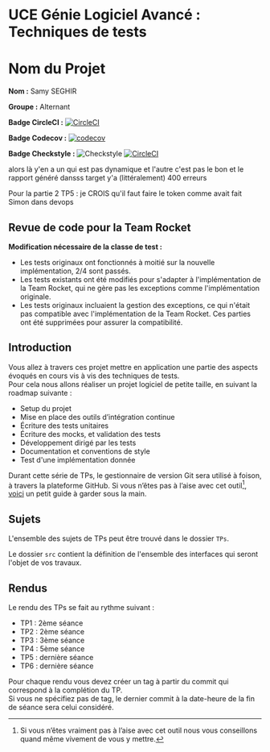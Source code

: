 # UCE Génie Logiciel Avancé : Techniques de tests

# Nom du Projet

**Nom :** Samy SEGHIR

**Groupe :** Alternant

**Badge CircleCI :**
[![CircleCI](https://dl.circleci.com/status-badge/img/gh/SEGHIRSamy/ceri-m1-techniques-de-test/tree/master.svg?style=svg)](https://dl.circleci.com/status-badge/redirect/gh/SEGHIRSamy/ceri-m1-techniques-de-test/tree/master)

**Badge Codecov :**
[![codecov](https://codecov.io/github/SEGHIRSamy/ceri-m1-techniques-de-test/graph/badge.svg?token=DMDH1H58MR)](https://codecov.io/github/SEGHIRSamy/ceri-m1-techniques-de-test)


**Badge Checkstyle :**
![Checkstyle](https://img.shields.io/badge/checkstyle-passing-brightgreen)
[![CircleCI](https://dl.circleci.com/status-badge/img/gh/SEGHIRSamy/ceri-m1-techniques-de-test/tree/master.svg?style=svg)](https://dl.circleci.com/status-badge/redirect/gh/SEGHIRSamy/ceri-m1-techniques-de-test/tree/master)

alors là y'en a un qui est pas dynamique et l'autre c'est pas le bon et le rapport généré dansss target y'a (littéralement) 400 erreurs

Pour la partie 2 TP5 : je CROIS qu'il faut faire le token comme avait fait Simon dans devops

## Revue de code pour la Team Rocket 

**Modification nécessaire de la classe de test :**
- Les tests originaux ont fonctionnés à moitié sur la nouvelle implémentation, 2/4 sont passés.
- Les tests existants ont été modifiés pour s'adapter à l'implémentation de la Team Rocket, qui ne gère pas les exceptions comme l'implémentation originale. 
- Les tests originaux incluaient la gestion des exceptions, ce qui n'était pas compatible avec l'implémentation de la Team Rocket. Ces parties ont été supprimées pour assurer la compatibilité.


## Introduction

Vous allez à travers ces projet mettre en application une partie des aspects évoqués en cours vis à vis des techniques de tests.  
Pour cela nous allons réaliser un projet logiciel de petite taille, en suivant la roadmap suivante : 
- Setup du projet
- Mise en place des outils d’intégration continue
- Écriture des tests unitaires
- Écriture des mocks, et validation des tests
- Développement dirigé par les tests
- Documentation et conventions de style
- Test d'une implémentation donnée

Durant cette série de TPs, le gestionnaire de version Git sera utilisé à foison, à travers la plateforme GitHub. Si vous n’êtes pas à l’aise avec cet outil[^1], [voici](http://rogerdudler.github.io/git-guide/) un petit guide à garder sous la main.

## Sujets

L'ensemble des sujets de TPs peut être trouvé dans le dossier `TPs`.

Le dossier `src` contient la définition de l'ensemble des interfaces qui seront l'objet de vos travaux.

## Rendus

Le rendu des TPs se fait au rythme suivant :

- TP1 : 2ème séance
- TP2 : 2ème séance
- TP3 : 3ème séance
- TP4 : 5ème séance
- TP5 : dernière séance
- TP6 : dernière séance

Pour chaque rendu vous devez créer un tag à partir du commit qui correspond à la complétion du TP.  
Si vous ne spécifiez pas de tag, le dernier commit à la date-heure de la fin de séance sera celui considéré.

[^1]: Si vous n’êtes vraiment pas à l’aise avec cet outil nous vous conseillons quand même vivement de vous y mettre.
